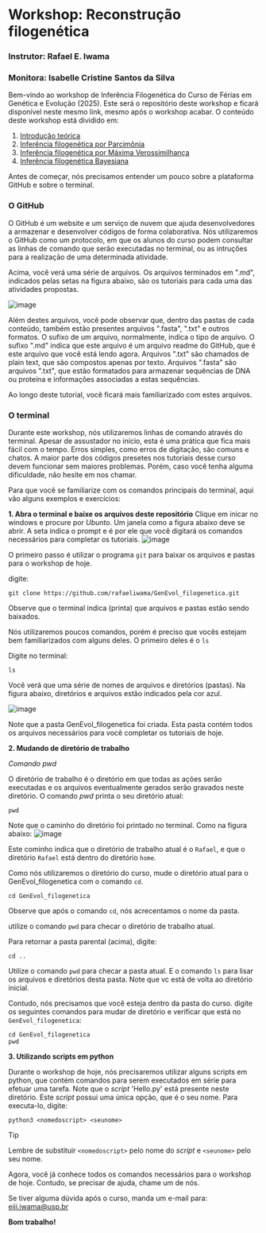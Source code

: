 # Workshop: Reconstrução filogenética
### Instrutor: Rafael E. Iwama
### Monitora: Isabelle Cristine Santos da Silva

Bem-vindo ao workshop de Inferência Filogenética do Curso de Férias em Genética e Evolução (2025). Este será o repositório deste workshop e ficará disponível neste mesmo link, mesmo após o workshop acabar. O conteúdo deste workshop está dividido em:
1. [Introdução teórica](https://github.com/rafaeliwama/GenEvol_filogenetica/blob/main/0-teoria.md)
2. [Inferência filogenética por Parcimônia](https://github.com/rafaeliwama/GenEvol_filogenetica/blob/main/1-Parcimonia.md)
3. [Inferência filogenética por Máxima Verossimilhança](https://github.com/rafaeliwama/GenEvol_filogenetica/blob/main/2-Verossimilhanca.md)
4. [Inferência filogenética Bayesiana](https://github.com/rafaeliwama/GenEvol_filogenetica/blob/main/3-Bayesian.md)


Antes de começar, nós precisamos entender um pouco sobre a plataforma GitHub e sobre o terminal.

### O GitHub
O GitHub é um website e um serviço de nuvem que ajuda desenvolvedores a armazenar e desenvolver códigos de forma colaborativa. Nós utilizaremos o GitHub como um protocolo, em que os alunos do curso podem consultar as linhas de comando que serão executadas no terminal, ou as intruções para a realização de uma determinada atividade.

Acima, você verá uma série de arquivos. Os arquivos terminados em ".md", indicados pelas setas na figura abaixo, são os tutoriais para cada uma das atividades propostas.


![image](https://github.com/user-attachments/assets/6c4616ea-bba3-4a0e-8f69-bf384a49e19f)



Além destes arquivos, você pode observar que, dentro das pastas de cada conteúdo, também estão presentes arquivos ".fasta", ".txt" e outros formatos. O sufixo de um arquivo, normalmente, indica o tipo de arquivo. O sufixo ".md" indica que este arquivo é um arquivo readme do GitHub, que é este arquivo que você está lendo agora. Arquivos ".txt" são chamados de plain text, que são compostos apenas por texto. Arquivos ".fasta" são arquivos ".txt", que estão formatados para armazenar sequências de DNA ou proteína e informações associadas a estas sequências.

Ao longo deste tutorial, você ficará mais familiarizado com estes arquivos.


### O terminal

Durante este workshop, nós utilizaremos linhas de comando através do terminal. Apesar de assustador no início, esta é uma prática que fica mais fácil com o tempo. Erros simples, como erros de digitação, são comuns e chatos. A maior parte dos códigos presetes nos tutoriais desse curso devem funcionar sem maiores problemas. Porém, caso você tenha alguma dificuldade, não hesite em nos chamar.

Para que você se familiarize com os comandos principais do terminal, aqui vão alguns exemplos e exercícios:

**1. Abra o terminal e baixe os arquivos deste repositório**
Clique em inicar no windows e procure por _Ubunto_. Um janela como a figura abaixo deve se abrir. A seta indica o prompt e é por ele que você digitará os comandos necessários para completar os tutoriais.
![image](https://github.com/user-attachments/assets/c4fb260b-0e57-4428-8dc0-9676fa23dc0c)

O primeiro passo é utilizar o programa `git` para baixar os arquivos e pastas para o workshop de hoje.

digite:

```
git clone https://github.com/rafaeliwama/GenEvol_filogenetica.git

```
Observe que o terminal indica (printa) que arquivos e pastas estão sendo baixados.

Nós utilizaremos poucos comandos, porém é preciso que vocês estejam bem familiarizados com alguns deles. O primeiro deles é o `ls`

Digite no terminal:

```
ls
```

Você verá que uma série de nomes de arquivos e diretórios (pastas). Na figura abaixo, diretórios e arquivos estão indicados pela cor azul.

![image](https://github.com/user-attachments/assets/74cc6a33-ecc7-40f5-ab42-8e59437d6ce0)

Note que a pasta GenEvol_filogenetica foi criada. Esta pasta contém todos os arquivos necessários para você completar os tutoriais de hoje.

**2. Mudando de diretório de trabalho**

_Comando pwd_

O diretório de trabalho é o diretório em que todas as ações serão executadas e os arquivos eventualmente gerados serão gravados neste diretório. O comando _pwd_ printa o seu diretório atual:

``` 
pwd
```

Note que o caminho do diretório foi printado no terminal. Como na figura abaixo:
![image](https://github.com/user-attachments/assets/f72445e3-1516-47c9-acd5-381caff57117)

Este cominho indica que o diretório de trabalho atual é o `Rafael`, e que o diretório `Rafael` está dentro do diretório `home`.

Como nós utilizaremos o diretório do curso, mude o diretório atual para o GenEvol_filogenetica com o comando `cd`.
```
cd GenEvol_filogenetica
```

Observe que após o comando `cd`, nós acrecentamos o nome da pasta.

utilize o comando `pwd` para checar o diretório de trabalho atual.

Para retornar a pasta parental (acima), digite:

```
cd ..
```

Utilize o comando `pwd` para checar a pasta atual. E o comando `ls` para lisar os arquivos e diretórios desta pasta. Note que vc está de volta ao diretório inicial.

Contudo, nós precisamos que você esteja dentro da pasta do curso. digite os seguintes comandos para mudar de diretório e verificar que está no `GenEvol_filogenetica`:

```
cd GenEvol_filogenetica
pwd
```

**3. Utilizando scripts em python**


Durante o workshop de hoje, nós precisaremos utilizar alguns scripts em python, que contém comandos para serem executados em série para efetuar uma tarefa. Note que o _script_ 'Hello.py' está presente neste diretório. Este _script_ possui uma única opção, que é o seu nome. Para executa-lo, digite:

```
python3 <nomedoscript> <seunome>

```

> [!TIP]
> Lembre de substituir `<nomedoscript>` pelo nome do _script_ e `<seunome>` pelo seu nome.



Agora, você já conhece todos os comandos necessários para o workshop de hoje. Contudo, se precisar de ajuda, chame um de nós.


Se tiver alguma dúvida após o curso, manda um e-mail para: eiji.iwama@usp.br


**Bom trabalho!**
